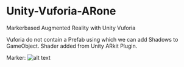 # Unity-Vuforia-ARone
Markerbased Augmented Reality with Unity Vuforia

Vuforia do not contain a Prefab using which we can add Shadows to GameObject.
Shader added from Unity ARkit Plugin.

Marker:
![alt text](http://prodimage.images-bn.com/pimages/9780804139298_p0_v4_s1200x630.jpg)
